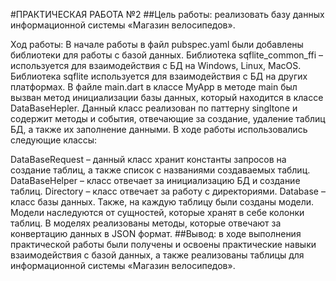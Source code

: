 #ПРАКТИЧЕСКАЯ РАБОТА №2
##Цель работы: реализовать базу данных информационной системы «Магазин велосипедов».

Ход работы: 
В начале работы в файл pubspec.yaml были добавлены библиотеки для работы с базой данных. Библиотека sqflite_common_ffi – используется для взаимодействия с БД на Windows, Linux, MacOS. Библиотека sqflite используется для взаимодействия с БД на других платформах. В файле main.dart в классе MyApp в методе main был вызван метод инициализации базы данных, который находится в классе DataBaseHepler. Данный класс реализован по паттерну singltone и содержит методы и события, отвечающие за создание, удаление таблиц БД, а также их заполнение данными. В ходе работы использовались следующие классы:

DataBaseRequest – данный класс хранит константы запросов на создание таблиц, а также список с названиями создаваемых таблиц.
DataBaseHelper – класс отвечает за инициализацию БД и создание таблиц.
Directory – класс отвечает за работу с директориями.
Database – класс базы данных. Также, на каждую таблицу были созданы модели. Модели наследуются от сущностей, которые хранят в себе колонки таблиц. В моделях реализованы методы, которые отвечают за конвертацию данных в JSON формат.
##Вывод: в ходе выполнения практической работы были получены и освоены практические навыки взаимодействия с базой данных, а также реализованы таблицы для информационной системы «Магазин велосипедов».